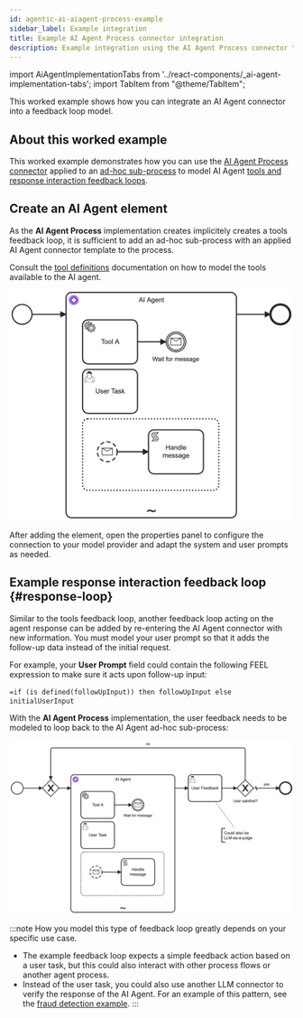 ```yaml
---
id: agentic-ai-aiagent-process-example
sidebar_label: Example integration
title: Example AI Agent Process connector integration
description: Example integration using the AI Agent Process connector to implement a feedback loop for user interactions and tool calls with an LLM.
---
```


import AiAgentImplementationTabs from '../react-components/\_ai-agent-implementation-tabs';
import TabItem from "@theme/TabItem";

This worked example shows how you can integrate an AI Agent connector into a feedback loop model.

## About this worked example

This worked example demonstrates how you can use the [AI Agent Process connector](/components/connectors/out-of-the-box-connectors/agentic-ai-aiagent-process.md) applied to an [ad-hoc sub-process](/components/modeler/bpmn/ad-hoc-subprocesses/ad-hoc-subprocesses.md) to model AI Agent [tools and response interaction feedback loops](/components/connectors/out-of-the-box-connectors/agentic-ai-aiagent.md#feedback-loop-use-cases).

## Create an AI Agent element

As the **AI Agent Process** implementation creates implicitely creates a tools feedback loop, it is sufficient to add an ad-hoc sub-process with an applied AI Agent connector template to the process.

Consult the [tool definitions](./agentic-ai-aiagent-tool-definitions.md) documentation on how to model the tools available to the AI agent.

![AI Agent Process](../img/ai-agent-process.png)

After adding the element, open the properties panel to configure the connection to your model provider and adapt the system and user prompts as needed.

## Example response interaction feedback loop {#response-loop}

Similar to the tools feedback loop, another feedback loop acting on the agent response can be added by re-entering the AI Agent connector with new information. You must model your user prompt so that it adds the follow-up data instead of the initial request.

For example, your **User Prompt** field could contain the following FEEL expression to make sure it acts upon follow-up input:

```feel
=if (is defined(followUpInput)) then followUpInput else initialUserInput
```

With the **AI Agent Process** implementation, the user feedback needs to be modeled to loop back to the AI Agent ad-hoc sub-process:

![AI Agent Process with user feedback loop](../img/ai-agent-process-user-feedback-loop.png)

:::note
How you model this type of feedback loop greatly depends on your specific use case.

- The example feedback loop expects a simple feedback action based on a user task, but this could also interact with other process flows or another agent process.
- Instead of the user task, you could also use another LLM connector to verify the response of the AI Agent. For an example of this pattern, see the [fraud detection example](https://github.com/camunda/connectors/tree/main/connectors/agentic-ai/examples/ai-agent/ad-hoc-sub-process/fraud-detection).
  :::
